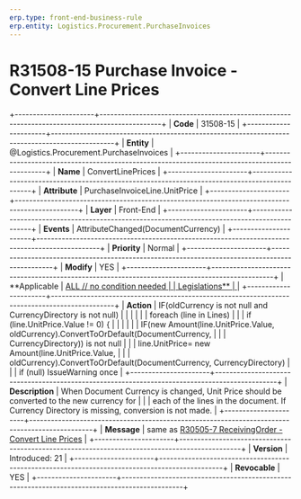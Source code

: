 ```yaml
---
erp.type: front-end-business-rule
erp.entity: Logistics.Procurement.PurchaseInvoices
---
```


# R31508-15 Purchase Invoice - Convert Line Prices
+----------------------+-----------------------------------------------------------------------------------------------+
| **Code**             | 31508-15                                                                                      |
+----------------------+-----------------------------------------------------------------------------------------------+
| **Entity**           | @Logistics.Procurement.PurchaseInvoices                                                                               |
+----------------------+-----------------------------------------------------------------------------------------------+
| **Name**             | ConvertLinePrices                                                                             |
+----------------------+-----------------------------------------------------------------------------------------------+
| **Attribute**        | PurchaseInvoiceLine.UnitPrice                                                                 |
+----------------------+-----------------------------------------------------------------------------------------------+
| **Layer**            | Front-End                                                                                     |
+----------------------+-----------------------------------------------------------------------------------------------+
| **Events**           | AttributeChanged(DocumentCurrency)                                                            |
+----------------------+-----------------------------------------------------------------------------------------------+
| **Priority**         | Normal                                                                                        |
+----------------------+-----------------------------------------------------------------------------------------------+
| **Modify**           | YES                                                                                           |
+----------------------+-----------------------------------------------------------------------------------------------+
| **Applicable         | [ALL // no condition needed                                                                   |
| Legislations**       | ](https://confluence.erp.net/display/techdoc/Country+Specific+Functionality)                  |
+----------------------+-----------------------------------------------------------------------------------------------+
| **Action**           | IF(oldCurrency is not null and CurrencyDirectory is not null)                                 |
|                      |                                                                                               |
|                      | foreach (line in Lines)                                                                       |
|                      | if (line.UnitPrice.Value != 0) {                                                              |
|                      |                                                                                               |
|                      | IF(new Amount(line.UnitPrice.Value, oldCurrency).ConvertToOrDefault(DocumentCurrency,         |
|                      | CurrencyDirectory)) is not null                                                               |
|                      | line.UnitPrice= new Amount(line.UnitPrice.Value,                                              |
|                      | oldCurrency).ConvertToOrDefault(DocumentCurrency, CurrencyDirectory)                          |
|                      | if (null) IssueWarning once                                                                   |
+----------------------+-----------------------------------------------------------------------------------------------+
| **Description**      | When Document Currency is changed, Unit Price should be converted to the new currency for     |
|                      | each of the lines in the document. If Currency Directory is missing, conversion is not made.  |
+----------------------+-----------------------------------------------------------------------------------------------+
| **Message**          | same as [R30505-7 ReceivingOrder - Convert Line Prices](R30505-7.md)                          |
+----------------------+-----------------------------------------------------------------------------------------------+
| **Version**          | Introduced: 21                                                                                |
+----------------------+-----------------------------------------------------------------------------------------------+
| **Revocable**        | YES                                                                                           |
+----------------------+-----------------------------------------------------------------------------------------------+

  

  

  
